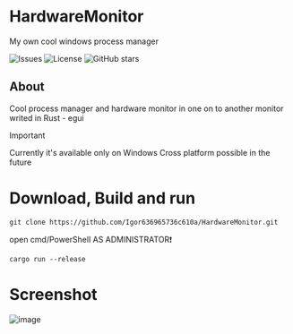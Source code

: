 # HardwareMonitor
My own cool windows process manager

![Issues](https://img.shields.io/github/issues/Igor636965736c610a/HardwareMonitor)
![License](https://img.shields.io/github/license/Igor636965736c610a/HardwareMonitor)
![GitHub stars](https://img.shields.io/github/stars/Igor636965736c610a/HardwareMonitor)

## About
Cool process manager and hardware monitor in one on to another monitor writed in Rust - egui

> [!IMPORTANT]
> Currently it's available only on Windows
> Cross platform possible in the future

# Download, Build and run
```
git clone https://github.com/Igor636965736c610a/HardwareMonitor.git
```
open cmd/PowerShell AS ADMINISTRATOR:exclamation:
```
cargo run --release
```
# Screenshot
![image](https://github.com/Igor636965736c610a/HardwareMonitor/assets/102369546/b976bef9-7983-4ebf-a978-18ff05a735c5)
